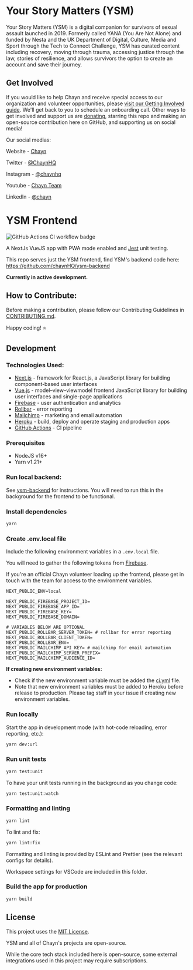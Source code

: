 # Your Story Matters (YSM)

Your Story Matters (YSM) is a digital companion for survivors of sexual assault launched in 2019. Formerly called YANA (You Are Not Alone) and funded by Nesta and the UK Department of Digital, Culture, Media and Sport through the Tech to Connect Challenge, YSM has curated content including recovery, moving through trauma, accessing justice through the law, stories of resilience, and allows survivors the option to create an account and save their journey.

## Get Involved

If you would like to help Chayn and receive special access to our organization and volunteer opportunities, please [visit our Getting Involved guide](https://chayn.notion.site/Get-involved-423c067536f3426a88005de68f0cab19). We'll get back to you to schedule an onboarding call. Other ways to get involved and support us are [donating](https://www.paypal.me/chaynhq), starring this repo and making an open-source contribution here on GitHub, and supporting us on social media!

Our social medias:

Website - [Chayn](https://www.chayn.co/)

Twitter - [@ChaynHQ](https://twitter.com/ChaynHQ)

Instagram - [@chaynhq](https://www.instagram.com/chaynhq/)

Youtube - [Chayn Team](https://www.youtube.com/channel/UC5_1Ci2SWVjmbeH8_USm-Bg)

LinkedIn - [@chayn](https://www.linkedin.com/company/chayn)

# YSM Frontend

![GitHub Actions CI workflow badge](https://github.com/chaynHQ/ysm/workflows/YSM%20CI%20pipeline/badge.svg)

A NextJs VueJS app with PWA mode enabled and [Jest](https://jestjs.io/) unit testing.

This repo serves just the YSM frontend, find YSM's backend code here: https://github.com/chaynHQ/ysm-backend

**Currently in active development.**

## How to Contribute:

Before making a contribution, please follow our Contributing Guidelines in [CONTRIBUTING.md](/CONTRIBUTING.md).

Happy coding! ⭐

## Development

### Technologies Used:

- [Next.js](https://nextjs.org/) - framework for React.js, a JavaScript library for building component-based user interfaces
- [Vue.js](https://vuejs.org/) - model–view–viewmodel frontend JavaScript library for building user interfaces and single-page applications
- [Firebase](https://firebase.google.com/) - user authentication and analytics
- [Rollbar](https://rollbar.com/) - error reporting
- [Mailchimp](https://mailchimp.com/) - marketing and email automation
- [Heroku](https://www.heroku.com/) - build, deploy and operate staging and production apps
- [GitHub Actions](https://docs.github.com/en/actions) - CI pipeline

### Prerequisites

- NodeJS v16+
- Yarn v1.21+

### Run local backend:

See [ysm-backend](https://github.com/chaynHQ/ysm-backend) for instructions. You will need to run this in the background for the frontend to be functional.

### Install dependencies

```bash
yarn
```

### Create .env.local file

Include the following environment variables in a `.env.local` file.

You will need to gather the following tokens from [Firebase](https://firebase.google.com/).

If you're an official Chayn volunteer loading up the frontend, please get in touch with the team for access to the environment variables.

```
NEXT_PUBLIC_ENV=local

NEXT_PUBLIC_FIREBASE_PROJECT_ID=
NEXT_PUBLIC_FIREBASE_APP_ID=
NEXT_PUBLIC_FIREBASE_KEY=
NEXT_PUBLIC_FIREBASE_DOMAIN=

# VARIABLES BELOW ARE OPTIONAL
NEXT_PUBLIC_ROLLBAR_SERVER_TOKEN= # rollbar for error reporting
NEXT_PUBLIC_ROLLBAR_CLIENT_TOKEN=
NEXT_PUBLIC_ROLLBAR_ENV=
NEXT_PUBLIC_MAILCHIMP_API_KEY= # mailchimp for email automation
NEXT_PUBLIC_MAILCHIMP_SERVER_PREFIX=
NEXT_PUBLIC_MAILCHIMP_AUDIENCE_ID=
```

**If creating new environment variables:**

- Check if the new environment variable must be added the [ci.yml](.github/workflows/ci.yml) file.
- Note that new environment variables must be added to Heroku before release to production. Please tag staff in your issue if creating new environment variables.

### Run locally

Start the app in development mode (with hot-code reloading, error reporting, etc.):

```bash
yarn dev:url
```

### Run unit tests

```bash
yarn test:unit
```

To have your unit tests running in the background as you change code:

```bash
yarn test:unit:watch
```

### Formatting and linting

```bash
yarn lint
```

To lint and fix:

```bash
yarn lint:fix
```

Formatting and linting is provided by ESLint and Prettier (see the relevant configs for details).

Workspace settings for VSCode are included in this folder.

### Build the app for production

```bash
yarn build
```

## License

This project uses the [MIT License](/LICENCE.md).

YSM and all of Chayn's projects are open-source.

While the core tech stack included here is open-source, some external integrations used in this project may require subscriptions.
